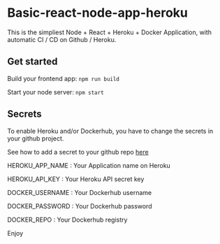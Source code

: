 # Basic-react-node-app-heroku

This is the simpliest Node + React + Heroku + Docker Application, with automatic CI / CD on Github / Heroku.

## Get started

Build your frontend app: ```npm run build```

Start your node server: ```npm start```

## Secrets

To enable Heroku and/or Dockerhub, you have to change the secrets in your github project.

See how to add a secret to your github repo [here](https://docs.github.com/en/actions/reference/encrypted-secrets)

HEROKU_APP_NAME : Your Application name on Heroku

HEROKU_API_KEY : Your Heroku API secret key

DOCKER_USERNAME : Your Dockerhub username

DOCKER_PASSWORD : Your Dockerhub password

DOCKER_REPO : Your Dockerhub registry

Enjoy 
